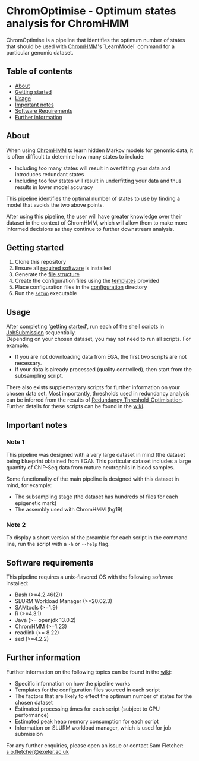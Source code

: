 # ChromOptimise - Optimum states analysis for ChromHMM

ChromOptimise is a pipeline that identifies the optimum number of states that should be used with [ChromHMM](https://compbio.mit.edu/ChromHMM/#:~:text=ChromHMM%20is%20software%20for%20learning,and%20spatial%20patterns%20of%20marks.)'s `LearnModel` command for a particular genomic dataset.

## Table of contents
- [About](#About)
- [Getting started](#getting-started)
- [Usage](#usage)
- [Important notes](#important-notes)
- [Software Requirements](#software-requirements)
- [Further information](#further-information)

## About
When using [ChromHMM](https://compbio.mit.edu/ChromHMM/#:~:text=ChromHMM%20is%20software%20for%20learning,and%20spatial%20patterns%20of%20marks.) to learn hidden Markov models for genomic data, it is often difficult to detemine how many states to include:
- Including too many states will result in overfitting your data and introduces redundant states
- Including too few states will result in underfitting your data and thus results in lower model accuracy

This pipeline identifies the optimal number of states to use by finding a model that avoids the two above points. 

After using this pipeline, the user will have greater knowledge over their dataset in the context of ChromHMM, which will allow them to make more informed decisions as they continue to further downstream analysis.

## Getting started
1) Clone this repository
2) Ensure all [required software](#software-requirements) is installed
3) Generate the [file structure](https://github.com/sof202/ChromHMM_Optimum_States/blob/main/information/File_Structure_Schematic.pdf) 
4) Create the configuration files using the [templates](https://github.com/sof202/ChromHMM_Optimum_States/wiki/Configuration-Files-Setup) provided
5) Place configuration files in the [configuration](https://github.com/sof202/ChromHMM_Optimum_States/tree/main/configuration) directory
6) Run the [`setup`](https://github.com/sof202/ChromHMM_Optimum_States/blob/main/setup) executable


## Usage
After completing ['getting started'](#getting-started), run each of the shell scripts in [JobSubmission](https://github.com/sof202/ChromHMM_Optimum_States/tree/main/JobSubmission) sequentially. 
\
Depending on your chosen dataset, you may not need to run all scripts. For example:
- If you are not downloading data from EGA, the first two scripts are not necessary. 
- If your data is already processed (quality controlled), then start from the subsampling script.

There also exists supplementary scripts for further information on your chosen data set. Most importantly, thresholds used in redundancy analysis can be inferred from the results of [Redundancy_Threshold_Optimisation](https://github.com/sof202/ChromHMM_Optimum_States/tree/main/supplementary/Redundancy_Threshold_Optimisation). Further details for these scripts can be found in the [wiki](https://github.com/sof202/ChromHMM_Optimum_States/wiki/Pipeline-Explanation). 

## Important notes
### Note 1
This pipeline was designed with a very large dataset in mind (the dataset being blueprint obtained from EGA). This particular dataset includes a large quantity of ChIP-Seq data from mature neutrophils in blood samples. 

Some functionality of the main pipeline is designed with this dataset in mind, for example:
- The subsampling stage (the dataset has hundreds of files for each epigenetic mark)
- The assembly used with ChromHMM (hg19)

### Note 2
To display a short version of the preamble for each script in the command line, run the script with a `-h` or `--help` flag.

## Software requirements
This pipeline requires a unix-flavored OS with the following software installed:
- Bash (>=4.2.46(2))
- SLURM Workload Manager (>=20.02.3)
- SAMtools (>=1.9)
- R (>=4.3.1)
- Java (>= openjdk 13.0.2)
- ChromHMM (>=1.23)
- readlink (>= 8.22)
- sed (>=4.2.2)

## Further information
Further information on the following topics can be found in the [wiki](https://github.com/sof202/ChromHMM_Optimum_States/wiki):
- Specific information on how the pipeline works
- Templates for the configuration files sourced in each script
- The factors that are likely to effect the optimum number of states for the chosen dataset
- Estimated processing times for each script (subject to CPU performance) 
- Estimated peak heap memory consumption for each script
- Information on SLURM workload manager, which is used for job submission


For any further enquiries, please open an issue or contact Sam Fletcher:
\
s.o.fletcher@exeter.ac.uk

  
